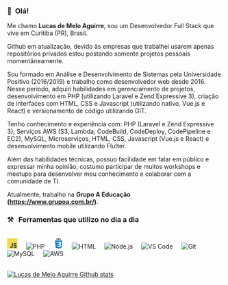 ### 👋&nbsp;&nbsp;Olá!

Me chamo **Lucas de Melo Aguirre**, sou um Desenvolvedor Full Stack que vive em Curitiba (PR), Brasil.

Github em atualização, devido às empresas que trabalhei usarem apenas repositórios privados estou postando somente projetos pessoais momentâneamente.

Sou formado em Análise e Desenvolvimento de Sistemas pela Universidade Positivo (2016/2019) e trabalho como desenvolvedor web desde 2016. Nesse período, adquiri habilidades em gerenciamento de projetos, desenvolvimento em PHP (utilizando Laravel e Zend Expressive 3), criação de interfaces com HTML, CSS e Javascript (utilizando nativo, Vue.js e React) e versionamento de código utilizando GIT.

Tenho conhecimento e experiência com: PHP (Laravel e Zend Expressive 3), Serviços AWS (S3, Lambda, CodeBuild, CodeDeploy, CodePipeline e EC2), MySQL, Microserviços, HTML, CSS, Javascript (Vue.js e React) e desenvolvimento mobile utilizando Flutter.

Além das habilidades técnicas, possuo facilidade em falar em público e expressar minha opinião, costumo participar de muitos workshops e meetups para desenvolver meu conhecimento e colaborar com a comunidade de TI.

Atualmente, trabalho na **Grupo A Educação (https://www.grupoa.com.br/)**.

### ⚒&nbsp;&nbsp;&nbsp;Ferramentas que utilizo no dia a dia
<br><img alt="JavaScript" title="JavaScript" src="https://raw.githubusercontent.com/voodootikigod/logo.js/master/js.png" height="24">&nbsp;&nbsp;&nbsp;&nbsp;
<img alt="PHP" title="PHP" src="https://www.php.net/images/logos/new-php-logo.svg" height="24">&nbsp;&nbsp;&nbsp;&nbsp;
<img alt="CSS" title="CSS" src="https://raw.githubusercontent.com/github/explore/6c6508f34230f0ac0d49e847a326429eefbfc030/topics/css/css.png" height="24">&nbsp;&nbsp;&nbsp;&nbsp;
<img alt="HTML" title="HTML" src="https://cdn0.iconfinder.com/data/icons/social-network-7/50/22-512.png" height="24">&nbsp;&nbsp;&nbsp;&nbsp;
<img alt="Node.js" title="Node.js" src="https://img.icons8.com/color/452/nodejs.png" height="24">&nbsp;&nbsp;&nbsp;&nbsp;
<img alt="VS Code" title="VS Code" src="https://upload.wikimedia.org/wikipedia/commons/thumb/9/9a/Visual_Studio_Code_1.35_icon.svg/1024px-Visual_Studio_Code_1.35_icon.svg.png" height="24">&nbsp;&nbsp;&nbsp;&nbsp;
<img alt="Git" title="Git" src="https://upload.wikimedia.org/wikipedia/commons/thumb/3/3f/Git_icon.svg/1024px-Git_icon.svg.png" height="24">&nbsp;&nbsp;&nbsp;&nbsp;
<img alt="MySQL" title="MySQL" src="https://cdn.worldvectorlogo.com/logos/mysql.svg" height="24">&nbsp;&nbsp;&nbsp;&nbsp;
<img alt="AWS" title="AWS" src="https://twoearsonemouthnet.files.wordpress.com/2017/11/icon-cloud-aws.png" height="24">&nbsp;&nbsp;&nbsp;&nbsp;<br><br>


[![Lucas de Melo Aguirre Github stats](https://github-readme-stats.vercel.app/api?username=lucas-aguirre)](https://github.com/lucas-aguirre/github-readme-stats)

